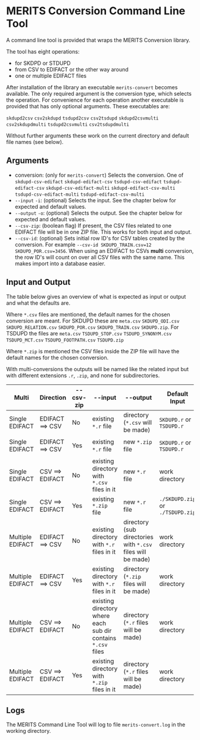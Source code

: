# MERITS Conversion Command Line Tool

A command line tool is provided that wraps the MERITS Conversion library.

The tool has eight operations:

- for SKDPD or STDUPD
- from CSV to EDIFACT or the other way around
- one or multiple EDIFACT files

After installation of the library an executable `merits-convert` becomes available. The only required argument is the
conversion type, which selects the operation. For convenience for each operation another executable is provided that
has only optional arguments. These executables are:

`skdupd2csv`
`csv2skdupd`
`tsdupd2csv`
`csv2tsdupd`
`skdupd2csvmulti`
`csv2skdupdmulti`
`tsdupd2csvmulti`
`csv2tsdupdmulti`

Without further arguments these work on the current directory and default file names (see below).

## Arguments

- conversion: (only for `merits-convert`) Selects the conversion. One of
  `skdupd-csv-edifact`
  `skdupd-edifact-csv`
  `tsdupd-csv-edifact`
  `tsdupd-edifact-csv`
  `skdupd-csv-edifact-multi`
  `skdupd-edifact-csv-multi`
  `tsdupd-csv-edifact-multi`
  `tsdupd-edifact-csv-multi`
- `--input` `-i`: (optional) Selects the input. See the chapter below for expected and default values.
- `--output` `-o`: (optional) Selects the output. See the chapter below for expected and default values.
- `--csv-zip`: (boolean flag) If present, the CSV files related to one EDIFACT file will be in one ZIP file. This works
  for both input and output.
- `--csv-id`: (optional) Sets initial row ID's for CSV tables created by the conversion. For
  example `--csv-id SKDUPD_TRAIN.csv=12 SKDUPD_POR.csv=3456`. When using an EDIFACT to CSVs **multi** conversion, the
  row ID's will count on over all CSV files with the same name. This makes import into a database easier.

## Input and Output

The table below gives an overview of what is expected as input or output and what the defaults are.

Where `*.csv` files are mentioned, the default names for the chosen conversion are meant. For SKDUPD these are
`meta.csv`
`SKDUPD_ODI.csv`
`SKDUPD_RELATION.csv`
`SKDUPD_POR.csv`
`SKDUPD_TRAIN.csv`
`SKDUPD.zip`.
For TSDUPD the files are
`meta.csv`
`TSDUPD_STOP.csv`
`TSDUPD_SYNONYM.csv`
`TSDUPD_MCT.csv`
`TSDUPD_FOOTPATH.csv`
`TSDUPD.zip`

Where `*.zip` is mentioned the CSV files inside the ZIP file will have the default names for the chosen conversion.

With multi-conversions the outputs will be named like the related input but with different extensions `.r`, `.zip`, and
none for subdirectories.

| Multi            | Direction       | --csv-zip | --input                                                       | --output                                                    | Default Input                    | Default Output                   |
|------------------|-----------------|-----------|---------------------------------------------------------------|-------------------------------------------------------------|----------------------------------|----------------------------------|
| Single EDIFACT   | EDIFACT ==> CSV | No        | existing `*.r` file                                           | directory (`*.csv` will be made)                            | `SKDUPD.r` or `TSDUPD.r`         | work directory                   |
| Single EDIFACT   | EDIFACT ==> CSV | Yes       | existing `*.r` file                                           | new `*.zip` file                                            | `SKDUPD.r` or `TSDUPD.r`         | `./SKDUPD.zip` or `./TSDUPD.zip` |
| Single EDIFACT   | CSV ==> EDIFACT | No        | existing directory with `*.csv` files in it                   | new `*.r` file                                              | work directory                   | `SKDUPD.r` or `TSDUPD.r`         |
| Single EDIFACT   | CSV ==> EDIFACT | Yes       | existing `*.zip` file                                         | new `*.r` file                                              | `./SKDUPD.zip` or `./TSDUPD.zip` | `SKDUPD.r` or `TSDUPD.r`         |
| Multiple EDIFACT | EDIFACT ==> CSV | No        | existing directory with `*.r` files in it                     | directory (sub directories with `*.csv` files will be made) | work directory                   | work directory                   |
| Multiple EDIFACT | EDIFACT ==> CSV | Yes       | existing directory with `*.r` files in it                     | directory (`*.zip` files will be made)                      | work directory                   | work directory                   |
| Multiple EDIFACT | CSV ==> EDIFACT | No        | existing directory where each sub dir contains `*.csv`  files | directory (`*.r` files will be made)                        | work directory                   | work directory                   |
| Multiple EDIFACT | CSV ==> EDIFACT | Yes       | existing directory with `*.zip` files in it                   | directory (`*.r` files will be made)                        | work directory                   | work directory                   |

## Logs

The MERITS Command Line Tool will log to file `merits-convert.log` in the working directory. 
